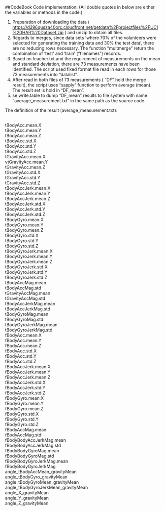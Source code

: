 ##CodeBook
Code implementation:  (All double quotes in below are either the variables or methods in the code.)

1.	Preparation of downloading the data ( https://d396qusza40orc.cloudfront.net/getdata%2Fprojectfiles%2FUCI%20HAR%20Dataset.zip ) and unzip to obtain all files.
2.	Regards to merges, since data sets ‘where 70% of the volunteers were selected for generating the training data and 30% the test data’, there are no reducing rows necessary. The function “multmerge” return the combination of ‘test’ and ‘train’ (“filenames”) records.
3.	Based on feacher.txt and the requirement of measurements on the mean and standard deviation, there are 73 measurements have been identified. The script used fixed format file read in each rows for those 73 measurements into “datalist”.
4.	After read in both files of 73 measurements ( “DF” hold the merge result), the script uses “sapply” function to perform average (mean). The result set is hold in “DF_mean”.
5.	se write.table to dump “DF_mean” results to file system with name “average_measurement.txt” in the same path as the source code.

The definition of the result (average_measurement.txt):

<br>tBodyAcc.mean.X
<br>tBodyAcc.mean.Y
<br>tBodyAcc.mean.Z
<br>tBodyAcc.std.X
<br>tBodyAcc.std.Y
<br>tBodyAcc.std.Z
<br>tGravityAcc.mean.X
<br>vtGravityAcc.mean.Y
<br>tGravityAcc.mean.Z
<br>tGravityAcc.std.X
<br>tGravityAcc.std.Y
<br>tGravityAcc.std.Z
<br>tBodyAccJerk.mean.X
<br>tBodyAccJerk.mean.Y
<br>tBodyAccJerk.mean.Z
<br>tBodyAccJerk.std.X
<br>tBodyAccJerk.std.Y
<br>tBodyAccJerk.std.Z
<br>tBodyGyro.mean.X
<br>tBodyGyro.mean.Y
<br>tBodyGyro.mean.Z
<br>tBodyGyro.std.X
<br>tBodyGyro.std.Y
<br>tBodyGyro.std.Z
<br>tBodyGyroJerk.mean.X
<br>tBodyGyroJerk.mean.Y
<br>tBodyGyroJerk.mean.Z
<br>tBodyGyroJerk.std.X
<br>tBodyGyroJerk.std.Y
<br>tBodyGyroJerk.std.Z
<br>tBodyAccMag.mean
<br>tBodyAccMag.std
<br>tGravityAccMag.mean
<br>tGravityAccMag.std
<br>tBodyAccJerkMag.mean
<br>tBodyAccJerkMag.std
<br>tBodyGyroMag.mean
<br>tBodyGyroMag.std
<br>tBodyGyroJerkMag.mean
<br>tBodyGyroJerkMag.std
<br>fBodyAcc.mean.X
<br>fBodyAcc.mean.Y
<br>fBodyAcc.mean.Z
<br>fBodyAcc.std.X
<br>fBodyAcc.std.Y
<br>fBodyAcc.std.Z
<br>fBodyAccJerk.mean.X
<br>fBodyAccJerk.mean.Y
<br>fBodyAccJerk.mean.Z
<br>fBodyAccJerk.std.X
<br>fBodyAccJerk.std.Y
<br>fBodyAccJerk.std.Z
<br>fBodyGyro.mean.X
<br>fBodyGyro.mean.Y
<br>fBodyGyro.mean.Z
<br>fBodyGyro.std.X
<br>fBodyGyro.std.Y
<br>fBodyGyro.std.Z
<br>fBodyAccMag.mean
<br>fBodyAccMag.std
<br>fBodyBodyAccJerkMag.mean
<br>fBodyBodyAccJerkMag.std
<br>fBodyBodyGyroMag.mean
<br>fBodyBodyGyroMag.std
<br>fBodyBodyGyroJerkMag.mean
<br>fBodyBodyGyroJerkMag
<br>angle_tBodyAccMean_gravityMean
<br>angle_tBodyGyro_gravityMean
<br>angle_tBodyGyroMean_gravityMean
<br>angle_tBodyGyroJerkMean_gravityMean
<br>angle_X_gravityMean
<br>angle_Y_gravityMean
<br>angle_Z_gravityMean

